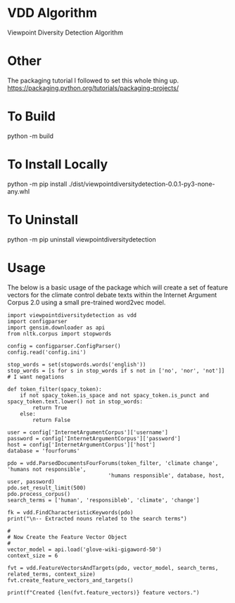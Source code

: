 # VDD Algorithm
Viewpoint Diversity Detection Algorithm

# Other
The packaging tutorial I followed to set this whole thing up.
https://packaging.python.org/tutorials/packaging-projects/

# To Build
python -m build

# To Install Locally
python -m pip install ./dist/viewpointdiversitydetection-0.0.1-py3-none-any.whl

# To Uninstall
python -m pip uninstall viewpointdiversitydetection

# Usage

The below is a basic usage of the package which will create a set of feature vectors
for the climate control debate texts within the Internet Argument Corpus 2.0 using a small
pre-trained word2vec model. 

    import viewpointdiversitydetection as vdd
    import configparser
    import gensim.downloader as api
    from nltk.corpus import stopwords
    
    config = configparser.ConfigParser()
    config.read('config.ini')
    
    stop_words = set(stopwords.words('english'))
    stop_words = [s for s in stop_words if s not in ['no', 'nor', 'not']]  # I want negations
    
    def token_filter(spacy_token):
        if not spacy_token.is_space and not spacy_token.is_punct and spacy_token.text.lower() not in stop_words:
            return True
        else:
            return False
    
    user = config['InternetArgumentCorpus']['username']
    password = config['InternetArgumentCorpus']['password']
    host = config['InternetArgumentCorpus']['host']
    database = 'fourforums'
    
    pdo = vdd.ParsedDocumentsFourForums(token_filter, 'climate change', 'humans not responsible',
                                    'humans responsible', database, host, user, password)
    pdo.set_result_limit(500)
    pdo.process_corpus()
    search_terms = ['human', 'responsibleb', 'climate', 'change']
    
    fk = vdd.FindCharacteristicKeywords(pdo)
    print("\n-- Extracted nouns related to the search terms")
    
    #
    # Now Create the Feature Vector Object
    #
    vector_model = api.load('glove-wiki-gigaword-50')
    context_size = 6
    
    fvt = vdd.FeatureVectorsAndTargets(pdo, vector_model, search_terms, related_terms, context_size)
    fvt.create_feature_vectors_and_targets()
    
    print(f"Created {len(fvt.feature_vectors)} feature vectors.")
